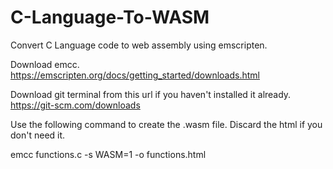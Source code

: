 # C-Language-To-WASM
Convert C Language code to web assembly using emscripten.

Download emcc.
https://emscripten.org/docs/getting_started/downloads.html

Download git terminal from this url if you haven't installed it already.
https://git-scm.com/downloads

Use the following command to create the .wasm file. Discard the html if you don't need it.

emcc functions.c -s WASM=1 -o functions.html
